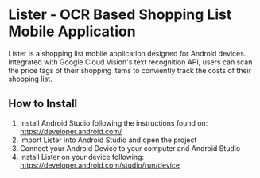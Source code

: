 # Lister - OCR Based Shopping List Mobile Application
Lister is a shopping list mobile application designed for Android devices.
Integrated with Google Cloud Vision's text recognition API, users can scan the price tags of their shopping items to conviently track the costs of their shopping list.

## How to Install
1. Install Android Studio following the instructions found on: https://developer.android.com/
1. Import Lister into Android Studio and open the project
1. Connect your Android Device to your computer and Android Studio
1. Install Lister on your device following: https://developer.android.com/studio/run/device
